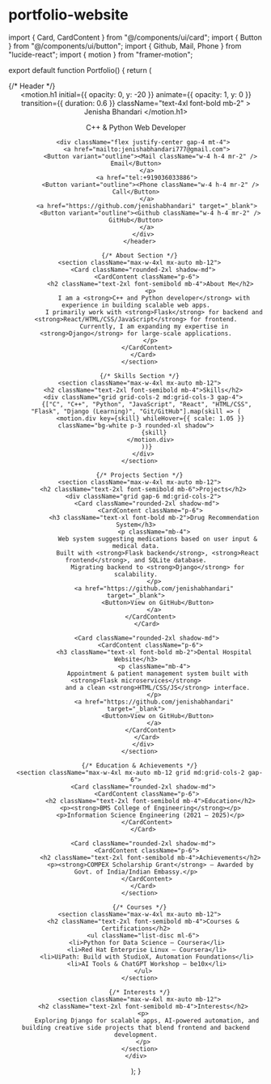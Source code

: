 # portfolio-website
import { Card, CardContent } from "@/components/ui/card";
import { Button } from "@/components/ui/button";
import { Github, Mail, Phone } from "lucide-react";
import { motion } from "framer-motion";

export default function Portfolio() {
  return (
    <div className="min-h-screen bg-gray-50 text-gray-800 p-6 md:p-12">
      {/* Header */}
      <header className="text-center mb-12">
        <motion.h1 
          initial={{ opacity: 0, y: -20 }} 
          animate={{ opacity: 1, y: 0 }} 
          transition={{ duration: 0.6 }}
          className="text-4xl font-bold mb-2"
        >
          Jenisha Bhandari
        </motion.h1>
        <p className="text-lg text-gray-600">C++ & Python Web Developer</p>

        <div className="flex justify-center gap-4 mt-4">
          <a href="mailto:jenishabhandari777@gmail.com">
            <Button variant="outline"><Mail className="w-4 h-4 mr-2" /> Email</Button>
          </a>
          <a href="tel:+919036033886">
            <Button variant="outline"><Phone className="w-4 h-4 mr-2" /> Call</Button>
          </a>
          <a href="https://github.com/jenishabhandari" target="_blank">
            <Button variant="outline"><Github className="w-4 h-4 mr-2" /> GitHub</Button>
          </a>
        </div>
      </header>

      {/* About Section */}
      <section className="max-w-4xl mx-auto mb-12">
        <Card className="rounded-2xl shadow-md">
          <CardContent className="p-6">
            <h2 className="text-2xl font-semibold mb-4">About Me</h2>
            <p>
              I am a <strong>C++ and Python developer</strong> with experience in building scalable web apps.
              I primarily work with <strong>Flask</strong> for backend and <strong>React/HTML/CSS/JavaScript</strong> for frontend.
              Currently, I am expanding my expertise in <strong>Django</strong> for large-scale applications.
            </p>
          </CardContent>
        </Card>
      </section>

      {/* Skills Section */}
      <section className="max-w-4xl mx-auto mb-12">
        <h2 className="text-2xl font-semibold mb-4">Skills</h2>
        <div className="grid grid-cols-2 md:grid-cols-3 gap-4">
          {["C", "C++", "Python", "JavaScript", "React", "HTML/CSS", "Flask", "Django (Learning)", "Git/GitHub"].map(skill => (
            <motion.div key={skill} whileHover={{ scale: 1.05 }} className="bg-white p-3 rounded-xl shadow">
              {skill}
            </motion.div>
          ))}
        </div>
      </section>

      {/* Projects Section */}
      <section className="max-w-4xl mx-auto mb-12">
        <h2 className="text-2xl font-semibold mb-6">Projects</h2>
        <div className="grid gap-6 md:grid-cols-2">
          <Card className="rounded-2xl shadow-md">
            <CardContent className="p-6">
              <h3 className="text-xl font-bold mb-2">Drug Recommendation System</h3>
              <p className="mb-4">
                Web system suggesting medications based on user input & medical data.
                Built with <strong>Flask backend</strong>, <strong>React frontend</strong>, and SQLite database.
                Migrating backend to <strong>Django</strong> for scalability.
              </p>
              <a href="https://github.com/jenishabhandari" target="_blank">
                <Button>View on GitHub</Button>
              </a>
            </CardContent>
          </Card>

          <Card className="rounded-2xl shadow-md">
            <CardContent className="p-6">
              <h3 className="text-xl font-bold mb-2">Dental Hospital Website</h3>
              <p className="mb-4">
                Appointment & patient management system built with <strong>Flask microservices</strong>
                and a clean <strong>HTML/CSS/JS</strong> interface.
              </p>
              <a href="https://github.com/jenishabhandari" target="_blank">
                <Button>View on GitHub</Button>
              </a>
            </CardContent>
          </Card>
        </div>
      </section>

      {/* Education & Achievements */}
      <section className="max-w-4xl mx-auto mb-12 grid md:grid-cols-2 gap-6">
        <Card className="rounded-2xl shadow-md">
          <CardContent className="p-6">
            <h2 className="text-2xl font-semibold mb-4">Education</h2>
            <p><strong>BMS College of Engineering</strong></p>
            <p>Information Science Engineering (2021 – 2025)</p>
          </CardContent>
        </Card>

        <Card className="rounded-2xl shadow-md">
          <CardContent className="p-6">
            <h2 className="text-2xl font-semibold mb-4">Achievements</h2>
            <p><strong>COMPEX Scholarship Grant</strong> – Awarded by Govt. of India/Indian Embassy.</p>
          </CardContent>
        </Card>
      </section>

      {/* Courses */}
      <section className="max-w-4xl mx-auto mb-12">
        <h2 className="text-2xl font-semibold mb-4">Courses & Certifications</h2>
        <ul className="list-disc ml-6">
          <li>Python for Data Science – Coursera</li>
          <li>Red Hat Enterprise Linux – Coursera</li>
          <li>UiPath: Build with StudioX, Automation Foundations</li>
          <li>AI Tools & ChatGPT Workshop – be10x</li>
        </ul>
      </section>

      {/* Interests */}
      <section className="max-w-4xl mx-auto mb-12">
        <h2 className="text-2xl font-semibold mb-4">Interests</h2>
        <p>
          Exploring Django for scalable apps, AI-powered automation, and building creative side projects that blend frontend and backend development.
        </p>
      </section>
    </div>
  );
}
